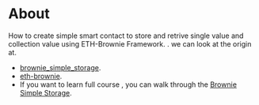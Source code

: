 # About
How to create simple smart contact to store and retrive single value and collection value using  ETH-Brownie Framework.
.  we can look at the origin at.
* [brownie_simple_storage](https://github.com/PatrickAlphaC/brownie_simple_storage).
* [eth-brownie](https://web3py.readthedocs.io/en/latest/quickstart.html).
* If you  want to learn full course , you can walk through the [Brownie Simple Storage](https://github.com/smartcontractkit/full-blockchain-solidity-course-py#lesson-5-brownie-simple-storage).
